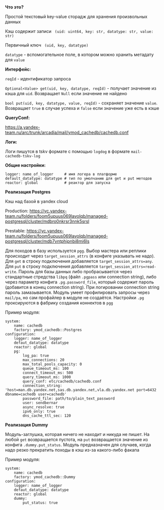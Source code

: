 **Что это?**

Простой текстовый key-value сторадж для хранения произвольных данных

Кэш содержит записи ` (uid: uint64, key: str, datatype: str, value: str)`

Первичный ключ ` (uid, key, datatype)`

`datatype` - вспомогательное поле, в котором можно хранить метадату для `value`


**Интерфейс:**

`reqId` - идентификатор запроса

`Optional<Value> get(uid, key, datatype, reqId)` - получает значение из кэша для `uid`. Возвращает `Null` если значение не найдено

`bool put(uid, key, datatype, value, reqId)` - сохраняет значение `value`. Возвращает `true` в случае успеха и `false` если значение уже есть в кэше

**QueryConf:**

https://a.yandex-team.ru/arc/trunk/arcadia/mail/ymod_cachedb/cachedb.conf

**Логи:**

Логи пишутся в tskv формате с помощью `logdog` в формате `mail-cachedb-tskv-log`

**Общие настройки:**

```
logger: name_of_logger     # имя логера в платформе
default_datatype: datatype # тип по умолчанию для get и put методов
reactor: global            # реактор для запуска
```

**Реализация Postgres**

Кэш над базой в yandex cloud

Production: https://yc.yandex-team.ru/folders/foom5upuus069lavolqb/managed-postgresql/cluster/mdbro0nkrsr3nnk5srsl

Prestable: https://yc.yandex-team.ru/folders/foom5upuus069lavolqb/managed-postgresql/cluster/mdb7vntphipnbi8mi6ls

Для походов в базу используется `pgg`. Выбор мастера или реплики происходит через `target_session_attrs` (в конфиге указывать не надо). Для `get` в строку подключения добавляется `target_session_attrs=any`. Для `put` в строку подключения добавляется `target_session_attrs=read-write`. Пароль для базы данных либо пробрасывается через стандартные стредства `libpq` (файл `.pgpass` или connection string), либо через параметр конфига `.pg.password_file`, который содержит пароль (добавится в конец connection string). При логировании connection string пароль замазывается. Модуль умеет профилировать запросы через `mail/pa`, но сам профайлер в модуле не создаётся. Настройки `.pg` проксируются в фабрику создания коннектов в `pgg`

Пример модуля:
```
system:
    name: cachedb
    factory: ymod_cachedb::Postgres
configuration:
    logger: name_of_logger
    defaut_datatype: datatype
    reactor: global
    pg:
        log_pa: true
        max_connections: 20 
        max_total_pools_capacity: 0
        queue_timeout_ms: 100
        connect_timeout_ms: 500
        query_timeout_ms: 1000
        query_conf: etc/cachedb/cachedb.conf
        connection_string: 'host=man.db.yandex.net,sas.db.yandex.net,vla.db.yandex.net port=6432 dbname=cachedb user=cachedb'
        password_file: path/to/plain_text_password
        user: sendbernar
        async_resolve: true
        ipv6_only: true
        dns_cache_ttl_sec: 120
```

**Реализация Dummy**

Модуль-заглушка, которая ничего не находит и никуда не пишет. На любой `get` возвращается пустота, на `put` возвращается значение из конфига `.dummy.put_status`. Модуль предназначен для случаев, когда надо резко прекратить походы в кэш из-за какого-либо факапа

Пример модуля:
```
system:
    name: cachedb
    factory: ymod_cachedb::Dummy
configuration:
    logger: name_of_logger
    defaut_datatype: datatype
    reactor: global
    dummy:
        put_status: true
```
